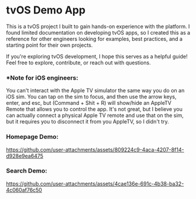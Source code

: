 # tvOS Demo App
This is a tvOS project I built to gain hands-on experience with the platform. I found limited documentation on developing tvOS apps, so I created this as a reference for other engineers looking for examples, best practices, and a starting point for their own projects.

If you're exploring tvOS development, I hope this serves as a helpful guide! Feel free to explore, contribute, or reach out with questions.

### *Note for iOS engineers: 
You can't interact with the Apple TV simulator the same way you do on an iOS sim. You can tap on the sim to focus, and then use the arrow keys, enter, and esc, but (Command + Shit + R) will show/hide an AppleTV Remote that allows you to control the app. It's not great, but I believe you can actually connect a physical Apple TV remote and use that on the sim, but it requires you to disconnect it from you AppleTV, so I didn't try.

### Homepage Demo:
https://github.com/user-attachments/assets/809224c9-4aca-4207-8f14-d928e9ea6475

### Search Demo:
https://github.com/user-attachments/assets/4cae136e-691c-4b38-ba32-4c060af76c50

